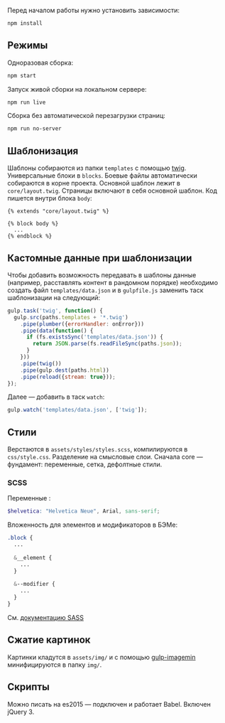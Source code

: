 Перед началом работы нужно установить зависимости:
```bash
npm install
```
## Режимы
Одноразовая сборка:
```bash
npm start
```
Запуск живой сборки на локальном сервере:
```bash
npm run live
```

Сборка без автоматической перезагрузки страниц:
```bash
npm run no-server
```

## Шаблонизация
Шаблоны собираются из папки `templates` с помощью [twig](https://github.com/twigjs/twig.js/wiki). Универсальные блоки в `blocks`. Боевые файлы автоматически собираются в корне проекта. Основной шаблон лежит в `core/layout.twig`. Страницы включают в себя основной шаблон. Код пишется внутри блока `body`:
 ```twig
 {% extends "core/layout.twig" %}
 
 {% block body %}
   ...
 {% endblock %}
 ```
## Кастомные данные при шаблонизации
Чтобы добавить возможность передавать в шаблоны данные (например, расставлять контент в рандомном порядке) необходимо создать файл `templates/data.json` и в `gulpfile.js` заменить таск шаблонизации на следующий: 
```javascript
gulp.task('twig', function() {
  gulp.src(paths.templates + '*.twig')
    .pipe(plumber({errorHandler: onError}))
    .pipe(data(function() {
      if (fs.existsSync('templates/data.json')) {
        return JSON.parse(fs.readFileSync(paths.json));
      }
    }))
    .pipe(twig())
    .pipe(gulp.dest(paths.html))
    .pipe(reload({stream: true}));
});
```
Далее — добавить в таск `watch`:
```javascript
gulp.watch('templates/data.json', ['twig']);
```

## Стили
Верстаются в `assets/styles/styles.scss`, компилируются в `css/style.css`. Разделение на смысловые слои. Сначала core — фундамент: переменные, сетка, дефолтные стили. 

### SCSS 
Переменные :
```scss
$helvetica: "Helvetica Neue", Arial, sans-serif;
```
Вложенность для элементов и модификаторов в БЭМе:
```scss
.block {
  ...
  
  &__element {
    ...
  }
  
  &--modifier {
    ...
  }
}
```
См. [документацию SASS](http://sass-lang.com/guide)

## Сжатие картинок
Картинки кладутся в `assets/img/` и с помощью [gulp-imagemin](https://www.npmjs.com/package/gulp-imagemin) минифицируются в папку `img/`.

## Скрипты
Можно писать на es2015 — подключен и работает Babel. Включен jQuery 3.

